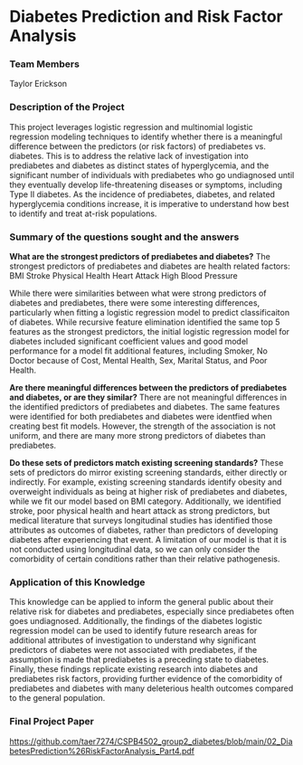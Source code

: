 # Diabetes Prediction and Risk Factor Analysis

### Team Members
Taylor Erickson 

### Description of the Project
This project leverages logistic regression and multinomial logistic regression modeling techniques to identify whether there is a meaningful difference between the predictors (or risk factors) of prediabetes vs. diabetes. This is to address the relative lack of investigation into prediabetes and diabetes as distinct states of hyperglycemia, and the significant number of individuals with prediabetes who go undiagnosed until they eventually develop life-threatening diseases or symptoms, including Type II diabetes. As the incidence of prediabetes, diabetes, and related hyperglycemia conditions increase, it is imperative to understand how best to identify and treat at-risk populations. 

### Summary of the questions sought and the answers

__What are the strongest predictors of prediabetes and diabetes?__
The strongest predictors of prediabetes and diabetes are health related factors:
BMI
Stroke
Physical Health
Heart Attack
High Blood Pressure


While there were similarities between what were strong predictors of diabetes and prediabetes, there were some interesting differences, particularly when fitting a logistic regression model to predict classificaiton of diabetes. While recursive feature elimination identified the same top 5 features as the strongest predictors, the initial logistic regression model for diabetes included significant coefficient values and good model performance for a model fit additional features, including Smoker, No Doctor because of Cost, Mental Health, Sex, Marital Status, and Poor Health.

__Are there meaningful differences between the predictors of prediabetes and diabetes, or are they similar?__
There are not meaningful differences in the identified predictors of prediabetes and diabetes. The same features were identified for both prediabetes and diabetes were identfied when creating best fit models. However, the strength of the association is not uniform, and there are many more strong predictors of diabetes than prediabetes. 


__Do these sets of predictors match existing screening standards?__
These sets of predictors do mirror existing screening standards, either directly or indirectly. For example, existing screening standards identify obesity and overweight individuals as being at higher risk of prediabetes and diabetes, while we fit our model based on BMI category. Additionally, we identified stroke, poor physical health and heart attack as strong predictors, but medical literature that surveys longitudinal studies has identified those attributes as outcomes of diabetes, rather than predictors of developing diabetes after experiencing that event. A limitation of our model is that it is not conducted using longitudinal data, so we can only consider the comorbidity of certain conditions rather than their relative pathogenesis. 

### Application of this Knowledge
This knowledge can be applied to inform the general public about their relative risk for diabetes and prediabetes, especially since prediabetes often goes undiagnosed. Additionally, the findings of the diabetes logistic regression model can be used to identify future research areas for additional attributes of investigation to understand why significant predictors of diabetes were not associated with prediabetes, if the assumption is made that prediabetes is a preceding state to diabetes. Finally, these findings replicate existing research into diabetes and prediabetes risk factors, providing further evidence of the comorbidity of prediabetes and diabetes with many deleterious health outcomes compared to the general population. 



### Final Project Paper

https://github.com/taer7274/CSPB4502_group2_diabetes/blob/main/02_DiabetesPrediction%26RiskFactorAnalysis_Part4.pdf
